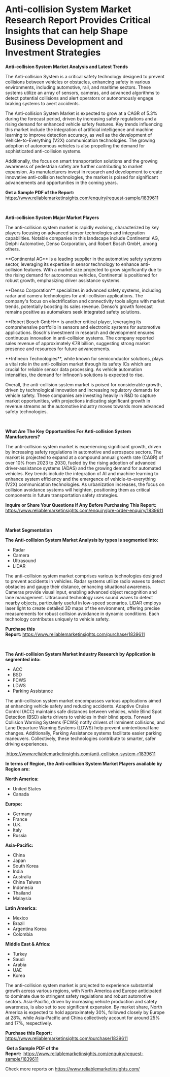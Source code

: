 <p><h1>Anti-collision System Market Research Report Provides Critical Insights that can help Shape Business Development and Investment Strategies</h1></p><p><strong>Anti-collision System Market Analysis and Latest Trends</strong></p>
<p><p>The Anti-collision System is a critical safety technology designed to prevent collisions between vehicles or obstacles, enhancing safety in various environments, including automotive, rail, and maritime sectors. These systems utilize an array of sensors, cameras, and advanced algorithms to detect potential collisions and alert operators or autonomously engage braking systems to avert accidents.</p><p>The Anti-collision System Market is expected to grow at a CAGR of 5.3% during the forecast period, driven by increasing safety regulations and a rising demand for enhanced vehicle safety features. Key trends influencing this market include the integration of artificial intelligence and machine learning to improve detection accuracy, as well as the development of Vehicle-to-Everything (V2X) communication technologies. The growing adoption of autonomous vehicles is also propelling the demand for sophisticated anti-collision systems.</p><p>Additionally, the focus on smart transportation solutions and the growing awareness of pedestrian safety are further contributing to market expansion. As manufacturers invest in research and development to create innovative anti-collision technologies, the market is poised for significant advancements and opportunities in the coming years.</p></p>
<p><strong>Get a Sample PDF of the Report:&nbsp;</strong> <a href="https://www.reliablemarketinsights.com/enquiry/request-sample/1839611?utm_campaign=1197&utm_medium=2&utm_source=Github&utm_content=ia&utm_term=04112024&utm_id=anti-collision-system">https://www.reliablemarketinsights.com/enquiry/request-sample/1839611</a></p>
<p>&nbsp;</p>
<p><strong>Anti-collision System Major Market Players</strong></p>
<p><p>The anti-collision system market is rapidly evolving, characterized by key players focusing on advanced sensor technologies and integration capabilities. Notable companies in this landscape include Continental AG, Delphi Automotive, Denso Corporation, and Robert Bosch GmbH, among others.</p><p>**Continental AG** is a leading supplier in the automotive safety systems sector, leveraging its expertise in sensor technology to enhance anti-collision features. With a market size projected to grow significantly due to the rising demand for autonomous vehicles, Continental is positioned for robust growth, emphasizing driver assistance systems.</p><p>**Denso Corporation** specializes in advanced safety systems, including radar and camera technologies for anti-collision applications. The company's focus on electrification and connectivity tools aligns with market trends, potentially boosting its sales revenue. Denso's growth forecast remains positive as automakers seek integrated safety solutions.</p><p>**Robert Bosch GmbH** is another critical player, leveraging its comprehensive portfolio in sensors and electronic systems for automotive applications. Bosch's investment in research and development ensures continuous innovation in anti-collision systems. The company reported sales revenue of approximately €78 billion, suggesting strong market presence and resources for future advancements.</p><p>**Infineon Technologies**, while known for semiconductor solutions, plays a vital role in the anti-collision market through its safety ICs which are crucial for reliable sensor data processing. As vehicle automation intensifies, the demand for Infineon’s solutions is expected to rise.</p><p>Overall, the anti-collision system market is poised for considerable growth, driven by technological innovation and increasing regulatory demands for vehicle safety. These companies are investing heavily in R&D to capture market opportunities, with projections indicating significant growth in revenue streams as the automotive industry moves towards more advanced safety technologies.</p></p>
<p>&nbsp;</p>
<p><strong>What Are The Key Opportunities For Anti-collision System Manufacturers?</strong></p>
<p><p>The anti-collision system market is experiencing significant growth, driven by increasing safety regulations in automotive and aerospace sectors. The market is projected to expand at a compound annual growth rate (CAGR) of over 10% from 2023 to 2030, fueled by the rising adoption of advanced driver-assistance systems (ADAS) and the growing demand for automated vehicles. Key trends include the integration of AI and machine learning to enhance system efficiency and the emergence of vehicle-to-everything (V2X) communication technologies. As urbanization increases, the focus on collision avoidance systems will heighten, positioning them as critical components in future transportation safety strategies.</p></p>
<p><strong>Inquire or Share Your Questions If Any Before Purchasing This Report:</strong> <a href="https://www.reliablemarketinsights.com/enquiry/pre-order-enquiry/1839611?utm_campaign=1197&utm_medium=2&utm_source=Github&utm_content=ia&utm_term=04112024&utm_id=anti-collision-system">https://www.reliablemarketinsights.com/enquiry/pre-order-enquiry/1839611</a></p>
<p>&nbsp;</p>
<p><strong>Market Segmentation</strong></p>
<p><strong>The Anti-collision System Market Analysis by types is segmented into:</strong></p>
<p><ul><li>Radar</li><li>Camera</li><li>Ultrasound</li><li>LiDAR</li></ul></p>
<p><p>The anti-collision system market comprises various technologies designed to prevent accidents in vehicles. Radar systems utilize radio waves to detect obstacles and gauge their distance, enhancing situational awareness. Cameras provide visual input, enabling advanced object recognition and lane management. Ultrasound technology uses sound waves to detect nearby objects, particularly useful in low-speed scenarios. LiDAR employs laser light to create detailed 3D maps of the environment, offering precise measurements for robust collision avoidance in dynamic conditions. Each technology contributes uniquely to vehicle safety.</p></p>
<p><strong>Purchase this Report:&nbsp;</strong><a href="https://www.reliablemarketinsights.com/purchase/1839611?utm_campaign=1197&utm_medium=2&utm_source=Github&utm_content=ia&utm_term=04112024&utm_id=anti-collision-system">https://www.reliablemarketinsights.com/purchase/1839611</a></p>
<p>&nbsp;</p>
<p><strong>The Anti-collision System Market Industry Research by Application is segmented into:</strong></p>
<p><ul><li>ACC</li><li>BSD</li><li>FCWS</li><li>LDWS</li><li>Parking Assistance</li></ul></p>
<p><p>The anti-collision system market encompasses various applications aimed at enhancing vehicle safety and reducing accidents. Adaptive Cruise Control (ACC) maintains safe distances between vehicles, while Blind Spot Detection (BSD) alerts drivers to vehicles in their blind spots. Forward Collision Warning Systems (FCWS) notify drivers of imminent collisions, and Lane Departure Warning Systems (LDWS) help prevent unintentional lane changes. Additionally, Parking Assistance systems facilitate easier parking maneuvers. Collectively, these technologies contribute to smarter, safer driving experiences.</p></p>
<p><a href="https://www.reliablemarketinsights.com/anti-collision-system-r1839611?utm_campaign=1197&utm_medium=2&utm_source=Github&utm_content=ia&utm_term=04112024&utm_id=anti-collision-system">&nbsp;https://www.reliablemarketinsights.com/anti-collision-system-r1839611</a></p>
<p><strong>In terms of Region, the Anti-collision System Market Players available by Region are:</strong></p>
<p>
    <p> <strong> North America: </strong>
        <ul>
            <li>United States</li>
            <li>Canada</li>
        </ul>
        </p> 
    <p> <strong> Europe: </strong>
        <ul>
            <li>Germany</li>
            <li>France</li>
            <li>U.K.</li>
            <li>Italy</li>
            <li>Russia</li>
        </ul>
        </p> 
    <p> <strong> Asia-Pacific: </strong>
        <ul>
            <li>China</li>
            <li>Japan</li>
            <li>South Korea</li>
            <li>India</li>
            <li>Australia</li>
            <li>China Taiwan</li>
            <li>Indonesia</li>
            <li>Thailand</li>
            <li>Malaysia</li>
        </ul>
        </p> 
    <p> <strong> Latin America: </strong>
        <ul>
            <li>Mexico</li>
            <li>Brazil</li>
            <li>Argentina Korea</li>
            <li>Colombia</li>
        </ul>
        </p> 
    <p> <strong> Middle East & Africa: </strong>
        <ul>
            <li>Turkey</li>
            <li>Saudi</li>
            <li>Arabia</li>
            <li>UAE</li>
            <li>Korea</li>
        </ul>
    </p>
    </p>
<p><p>The anti-collision system market is projected to experience substantial growth across various regions, with North America and Europe anticipated to dominate due to stringent safety regulations and robust automotive sectors. Asia-Pacific, driven by increasing vehicle production and safety awareness, is also set to see significant expansion. By market share, North America is expected to hold approximately 30%, followed closely by Europe at 28%, while Asia-Pacific and China collectively account for around 25% and 17%, respectively.</p></p>
<p><strong>Purchase this Report: </strong><a href="https://www.reliablemarketinsights.com/purchase/1839611?utm_campaign=1197&utm_medium=2&utm_source=Github&utm_content=ia&utm_term=04112024&utm_id=anti-collision-system">https://www.reliablemarketinsights.com/purchase/1839611</a></p>
<p>&nbsp;<strong>Get a Sample PDF of the Report:&nbsp;&nbsp;</strong><a href="https://www.reliablemarketinsights.com/enquiry/request-sample/1839611?utm_campaign=1197&utm_medium=2&utm_source=Github&utm_content=ia&utm_term=04112024&utm_id=anti-collision-system">https://www.reliablemarketinsights.com/enquiry/request-sample/1839611</a></p>
<p><strong></strong></p>
<p>Check more reports on <a href="https://www.reliablemarketinsights.com/?utm_campaign=1197&utm_medium=2&utm_source=Github&utm_content=ia&utm_term=04112024&utm_id=anti-collision-system">https://www.reliablemarketinsights.com/</a></p>
